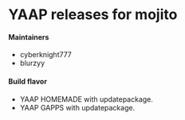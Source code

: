 # YAAP releases for mojito

#### Maintainers

- cyberknight777
- blurzyy

#### Build flavor

- YAAP HOMEMADE with updatepackage.
- YAAP GAPPS with updatepackage.
